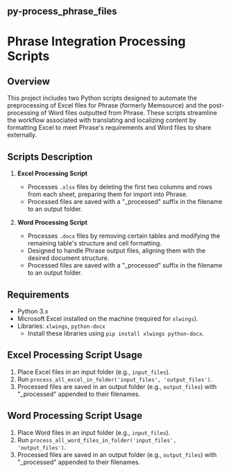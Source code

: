 ## py-process_phrase_files

# Phrase Integration Processing Scripts

## Overview

This project includes two Python scripts designed to automate the preprocessing of Excel files for Phrase (formerly Memsource) and the post-processing of Word files outputted from Phrase. These scripts streamline the workflow associated with translating and localizing content by formatting Excel to meet Phrase's requirements and Word files to share externally.

## Scripts Description

1. **Excel Processing Script**
   - Processes `.xlsx` files by deleting the first two columns and rows from each sheet, preparing them for import into Phrase.
   - Processed files are saved with a "_processed" suffix in the filename to an output folder.

2. **Word Processing Script**
   - Processes `.docx` files by removing certain tables and modifying the remaining table's structure and cell formatting.
   - Designed to handle Phrase output files, aligning them with the desired document structure.
   - Processed files are saved with a "_processed" suffix in the filename to an output folder.

## Requirements

- Python 3.x
- Microsoft Excel installed on the machine (required for `xlwings`).
- Libraries: `xlwings`, `python-docx`
  - Install these libraries using `pip install xlwings python-docx`.

## Excel Processing Script Usage

1. Place Excel files in an input folder (e.g., `input_files`).
2. Run `process_all_excel_in_folder('input_files', 'output_files')`.
3. Processed files are saved in an output folder (e.g., `output_files`) with "_processed" appended to their filenames.

## Word Processing Script Usage

1. Place Word files in an input folder (e.g., `input_files`).
2. Run `process_all_word_files_in_folder('input_files', 'output_files')`.
3. Processed files are saved in an output folder (e.g., `output_files`) with "_processed" appended to their filenames.